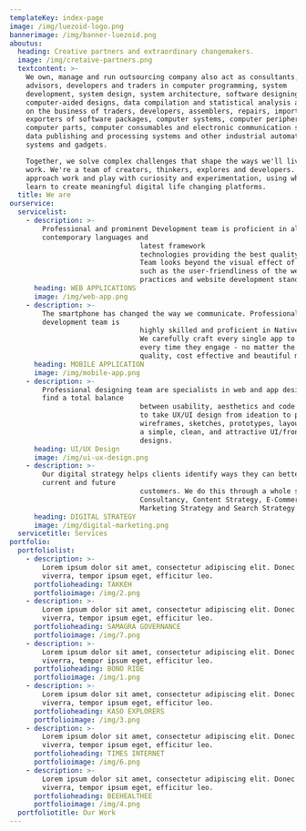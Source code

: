 ```yaml
---
templateKey: index-page
image: /img/luezoid-logo.png
bannerimage: /img/banner-luezoid.png
aboutus:
  heading: Creative partners and extraordinary changemakers.
  image: /img/cretaive-partners.png
  textcontent: >-
    We own, manage and run outsourcing company also act as consultants,
    advisors, developers and traders in computer programming, system
    development, system design, system architecture, software designing,
    computer-aided designs, data compilation and statistical analysis and carry
    on the business of traders, developers, assemblers, repairs, importers,
    exporters of software packages, computer systems, computer peripherals,
    computer parts, computer consumables and electronic communication systems,
    data publishing and processing systems and other industrial automation
    systems and gadgets.

    Together, we solve complex challenges that shape the ways we'll live and
    work. We're a team of creators, thinkers, explores and developers. We
    approach work and play with curiosity and experimentation, using what we
    learn to create meaningful digital life changing platforms.
  title: We are
ourservice:
  servicelist:
    - description: >-
        Professional and prominent Development team is proficient in all the
        contemporary languages and
                                latest framework
                                technologies providing the best quality web applications.<br>
                                Team looks beyond the visual effect of the website and takes other factors into consideration
                                such as the user-friendliness of the website, ease of maintenance and adhering to the best
                                practices and website development standards.
      heading: WEB APPLICATIONS
      image: /img/web-app.png
    - description: >-
        The smartphone has changed the way we communicate. Professional mobile
        development team is
                                highly skilled and proficient in Native as well as Hybrid application development.
                                We carefully craft every single app to give the end-user the best product experience possible,
                                every time they engage - no matter the platform, device, or channel and finally delivery high
                                quality, cost effective and beautiful mobile application.
      heading: MOBILE APPLICATION
      image: /img/mobile-app.png
    - description: >-
        Professional designing team are specialists in web and app design. They
        find a total balance
                                between usability, aesthetics and code to create a unique user experience. Team have the ability
                                to take UX/UI design from ideation to production such as user flows, journey diagrams,
                                wireframes, sketches, prototypes, layouts, UI assets, and production documents etc. and develop
                                a simple, clean, and attractive UI/front-end and reinforce brand identity through awesome
                                designs.
      heading: UI/UX Design
      image: /img/ui-ux-design.png
    - description: >-
        Our digital strategy helps clients identify ways they can better reach
        current and future
                                customers. We do this through a whole suite of options and discplines, including Digital
                                Consultancy, Content Strategy, E-Commerce Strategy. Brand Strategy, Technical Strategy,
                                Marketing Strategy and Search Strategy.
      heading: DIGITAL STRATEGY
      image: /img/digital-marketing.png
  servicetitle: Services
portfolio:
  portfoliolist:
    - description: >-
        Lorem ipsum dolor sit amet, consectetur adipiscing elit. Donec ut risus
        viverra, tempor ipsum eget, efficitur leo.
      portfolioheading: TAKKEH
      portfolioimage: /img/2.png
    - description: >-
        Lorem ipsum dolor sit amet, consectetur adipiscing elit. Donec ut risus
        viverra, tempor ipsum eget, efficitur leo.
      portfolioheading: SAMAGRA GOVERNANCE
      portfolioimage: /img/7.png
    - description: >-
        Lorem ipsum dolor sit amet, consectetur adipiscing elit. Donec ut risus
        viverra, tempor ipsum eget, efficitur leo.
      portfolioheading: BONO RIDE
      portfolioimage: /img/1.png
    - description: >-
        Lorem ipsum dolor sit amet, consectetur adipiscing elit. Donec ut risus
        viverra, tempor ipsum eget, efficitur leo.
      portfolioheading: KASO EXPLORERS
      portfolioimage: /img/3.png
    - description: >-
        Lorem ipsum dolor sit amet, consectetur adipiscing elit. Donec ut risus
        viverra, tempor ipsum eget, efficitur leo.
      portfolioheading: TIMES INTERNET
      portfolioimage: /img/6.png
    - description: >-
        Lorem ipsum dolor sit amet, consectetur adipiscing elit. Donec ut risus
        viverra, tempor ipsum eget, efficitur leo.
      portfolioheading: BEEHEALTHEE
      portfolioimage: /img/4.png
  portfoliotitle: Our Work
---
```



